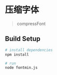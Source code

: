 ﻿# 压缩字体

> compressFont

## Build Setup

``` bash
# install dependencies
npm install

# run
node fontmin.js
```